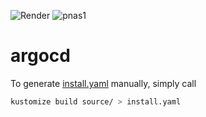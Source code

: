 ![Render](https://github.com/mdvorak-cloud/argocd-install/workflows/Render/badge.svg) ![pnas1](https://argocd.mdvorak.org/api/badge?name=argocd&revision=true "ArgoCD (pnas1)")

# argocd

To generate [install.yaml](install.yaml) manually, simply call

```sh
kustomize build source/ > install.yaml
```
